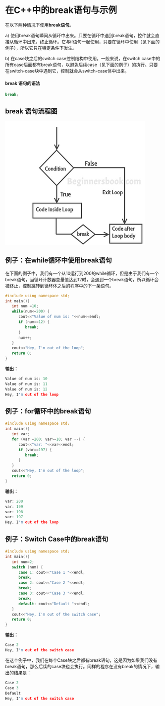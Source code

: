 # 在C++中的break语句与示例
在以下两种情况下使用**break语句**。


  a) 使用break语句瞬间从循环中出来。只要在循环中遇到break语句，控件就会直接从循环中出来，终止循环。它与if语句一起使用，只要在循环中使用（见下面的例子），所以它只在特定条件下发生。


  b) 在case块之后的switch case控制结构中使用。一般来说，在switch case中的所有case后面都有break语句，以避免后续case（见下面的例子）的执行。只要在switch-case块中遇到它，控制就会从switch-case体中出来。


#### break 语句的语法
```cpp
break;
```
## break 语句流程图
  ![C++ break statement](./imgs/break_statement_cpp.jpg)


## 例子：在while循环中使用break语句
​	在下面的例子中，我们有一个从10运行到200的while循环，但是由于我们有一个break语句，当循环计数器变量值达到12时，会遇到一个break语句，所以循环会被终止，控制跳转到循环体之后的程序中的下一条语句。


```cpp
#include using namespace std;
int main(){
   int num =10;
   while(num<=200) {
      cout<<"Value of num is: "<<num<<endl;
      if (num==12) {
         break;
      }
      num++;
   } 
   cout<<"Hey, I'm out of the loop";
   return 0;
}
```
  **输出：**


```cpp
Value of num is: 10
Value of num is: 11
Value of num is: 12
Hey, I'm out of the loop
```
## 例子：for循环中的break语句
```cpp
#include using namespace std;
int main(){
   int var;
   for (var =200; var>=10; var --) {
      cout<<"var: "<<var<<endl;
      if (var==197) {
         break;
      }
   }
   cout<<"Hey, I'm out of the loop";
   return 0;
}
```
  **输出：**


```cpp
var: 200
var: 199
var: 198
var: 197
Hey, I'm out of the loop
```
## 例子：Switch Case中的break语句
```cpp
#include using namespace std;
int main(){
   int num=2;
   switch (num) {
      case 1: cout<<"Case 1 "<<endl;
      break;
      case 2: cout<<"Case 2 "<<endl;
      break;
      case 3: cout<<"Case 3 "<<endl;
      break;
      default: cout<<"Default "<<endl;
   }
   cout<<"Hey, I'm out of the switch case";
   return 0;
}
```
  **输出：**


```cpp
Case 2 
Hey, I'm out of the switch case
```
​	在这个例子中，我们在每个Case块之后都有break语句，这是因为如果我们没有break语句，那么后续的case块也会执行。同样的程序在没有break的情况下，输出的结果是：


```cpp
Case 2
Case 3
Default
Hey, I'm out of the switch case
```
